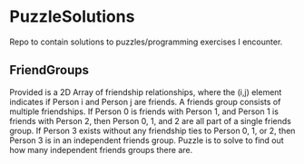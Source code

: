 # PuzzleSolutions
Repo to contain solutions to puzzles/programming exercises I encounter.

## FriendGroups
Provided is a 2D Array of friendship relationships, where the (i,j) element indicates if Person i and Person j are friends.
A friends group consists of multiple friendships. If Person 0 is friends with Person 1, and Person 1 is friends with Person 2, then Person 0, 1, and 2 are all part of a single friends group. If Person 3 exists without any friendship ties to Person 0, 1, or 2, then Person 3 is in an independent friends group.
Puzzle is to solve to find out how many independent friends groups there are.
